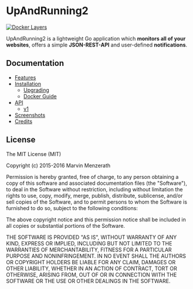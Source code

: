 # UpAndRunning2
[![Docker Layers](https://badge.imagelayers.io/marvinmenzerath/upandrunning2:latest.svg)](https://imagelayers.io/?images=marvinmenzerath/upandrunning2:latest)

UpAndRunning2 is a lightweight Go application which **monitors all of your websites**, offers a simple **JSON-REST-API** and user-defined **notifications**.

## Documentation
* [Features](docs/features.md)
* [Installation](docs/installation/install.md)
	* [Upgrading](docs/installation/upgrade.md)
	* [Docker Guide](docs/installation/docker.md)
* [API](docs/api/index.md)
	* [v1](docs/api/v1.md)
* [Screenshots](docs/screenshots/index.md)
* [Credits](docs/credits.md)

## License
The MIT License (MIT)

Copyright (c) 2015-2016 Marvin Menzerath

Permission is hereby granted, free of charge, to any person obtaining a copy of this software and associated documentation files (the "Software"), to deal in the Software without restriction, including without limitation the rights to use, copy, modify, merge, publish, distribute, sublicense, and/or sell copies of the Software, and to permit persons to whom the Software is furnished to do so, subject to the following conditions:

The above copyright notice and this permission notice shall be included in all copies or substantial portions of the Software.

THE SOFTWARE IS PROVIDED "AS IS", WITHOUT WARRANTY OF ANY KIND, EXPRESS OR IMPLIED, INCLUDING BUT NOT LIMITED TO THE WARRANTIES OF MERCHANTABILITY, FITNESS FOR A PARTICULAR PURPOSE AND NONINFRINGEMENT. IN NO EVENT SHALL THE AUTHORS OR COPYRIGHT HOLDERS BE LIABLE FOR ANY CLAIM, DAMAGES OR OTHER LIABILITY, WHETHER IN AN ACTION OF CONTRACT, TORT OR OTHERWISE, ARISING FROM, OUT OF OR IN CONNECTION WITH THE SOFTWARE OR THE USE OR OTHER DEALINGS IN THE SOFTWARE.
